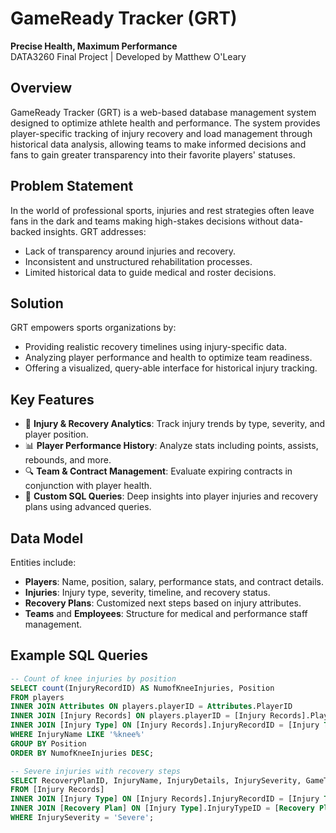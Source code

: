 # GameReady Tracker (GRT)

**Precise Health, Maximum Performance**  
DATA3260 Final Project | Developed by Matthew O'Leary

## Overview

GameReady Tracker (GRT) is a web-based database management system designed to optimize athlete health and performance. The system provides player-specific tracking of injury recovery and load management through historical data analysis, allowing teams to make informed decisions and fans to gain greater transparency into their favorite players' statuses.

## Problem Statement

In the world of professional sports, injuries and rest strategies often leave fans in the dark and teams making high-stakes decisions without data-backed insights. GRT addresses:

- Lack of transparency around injuries and recovery.
- Inconsistent and unstructured rehabilitation processes.
- Limited historical data to guide medical and roster decisions.

## Solution

GRT empowers sports organizations by:

- Providing realistic recovery timelines using injury-specific data.
- Analyzing player performance and health to optimize team readiness.
- Offering a visualized, query-able interface for historical injury tracking.

## Key Features

- 🧠 **Injury & Recovery Analytics**: Track injury trends by type, severity, and player position.
- 📊 **Player Performance History**: Analyze stats including points, assists, rebounds, and more.
- 🔍 **Team & Contract Management**: Evaluate expiring contracts in conjunction with player health.
- 🧾 **Custom SQL Queries**: Deep insights into player injuries and recovery plans using advanced queries.

## Data Model

Entities include:
- **Players**: Name, position, salary, performance stats, and contract details.
- **Injuries**: Injury type, severity, timeline, and recovery status.
- **Recovery Plans**: Customized next steps based on injury attributes.
- **Teams** and **Employees**: Structure for medical and performance staff management.

## Example SQL Queries

```sql
-- Count of knee injuries by position
SELECT count(InjuryRecordID) AS NumofKneeInjuries, Position
FROM players
INNER JOIN Attributes ON players.playerID = Attributes.PlayerID
INNER JOIN [Injury Records] ON players.playerID = [Injury Records].PlayerID
INNER JOIN [Injury Type] ON [Injury Records].InjuryRecordID = [Injury Type].InjuryRecordID
WHERE InjuryName LIKE '%knee%'
GROUP BY Position
ORDER BY NumofKneeInjuries DESC;
```

```sql
-- Severe injuries with recovery steps
SELECT RecoveryPlanID, InjuryName, InjuryDetails, InjurySeverity, GameType, NextSteps
FROM [Injury Records]
INNER JOIN [Injury Type] ON [Injury Records].InjuryRecordID = [Injury Type].InjuryRecordID
INNER JOIN [Recovery Plan] ON [Injury Type].InjuryTypeID = [Recovery Plan].InjuryTypeID
WHERE InjurySeverity = 'Severe';
```
